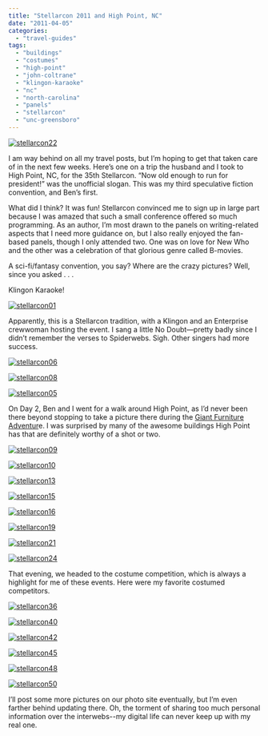 ```yaml
---
title: "Stellarcon 2011 and High Point, NC"
date: "2011-04-05"
categories:
  - "travel-guides"
tags:
  - "buildings"
  - "costumes"
  - "high-point"
  - "john-coltrane"
  - "klingon-karaoke"
  - "nc"
  - "north-carolina"
  - "panels"
  - "stellarcon"
  - "unc-greensboro"
---
```





<div class="caption">

[![](http://s3.amazonaws.com/thegourmez-wpmedia/2011/04/stellarcon22.jpg "stellarcon22")](http://s3.amazonaws.com/thegourmez-wpmedia/2011/04/stellarcon22.jpg)</div>


I am way behind on all my travel posts, but I’m hoping to get that taken care of in the next few weeks. Here’s one on a trip the husband and I took to High Point, NC, for the 35th Stellarcon. “Now old enough to run for president!” was the unofficial slogan. This was my third speculative fiction convention, and Ben’s first.

What did I think? It was fun! Stellarcon convinced me to sign up in large part because I was amazed that such a small conference offered so much programming. As an author, I’m most drawn to the panels on writing-related aspects that I need more guidance on, but I also really enjoyed the fan-based panels, though I only attended two. One was on love for New Who and the other was a celebration of that glorious genre called B-movies.

A sci-fi/fantasy convention, you say? Where are the crazy pictures? Well, since you asked . . .

Klingon Karaoke!

[![](http://s3.amazonaws.com/thegourmez-wpmedia/2011/04/stellarcon01-300x286.jpg "stellarcon01")](http://s3.amazonaws.com/thegourmez-wpmedia/2011/04/stellarcon01.jpg)

Apparently, this is a Stellarcon tradition, with a Klingon and an Enterprise crewwoman hosting the event. I sang a little No Doubt—pretty badly since I didn’t remember the verses to Spiderwebs. Sigh. Other singers had more success.




<div class="caption">

[![](http://s3.amazonaws.com/thegourmez-wpmedia/2011/04/stellarcon06.jpg "stellarcon06")](http://s3.amazonaws.com/thegourmez-wpmedia/2011/04/stellarcon06.jpg)</div>





<div class="caption">

[![](http://s3.amazonaws.com/thegourmez-wpmedia/2011/04/stellarcon08.jpg "stellarcon08")](http://s3.amazonaws.com/thegourmez-wpmedia/2011/04/stellarcon08.jpg)</div>





<div class="caption">

[![](http://s3.amazonaws.com/thegourmez-wpmedia/2011/04/stellarcon05.jpg "stellarcon05")](http://s3.amazonaws.com/thegourmez-wpmedia/2011/04/stellarcon05.jpg)</div>


On Day 2, Ben and I went for a walk around High Point, as I’d never been there beyond stopping to take a picture there during the [Giant Furniture Adventur](http://blastanova.com/photoalbum/index.html?path=Adventures/Furniture%20Adventure,%20Piedmont,%20NC)e. I was surprised by many of the awesome buildings High Point has that are definitely worthy of a shot or two.




<div class="caption">

[![](http://s3.amazonaws.com/thegourmez-wpmedia/2011/04/stellarcon09.jpg "stellarcon09")](http://s3.amazonaws.com/thegourmez-wpmedia/2011/04/stellarcon09.jpg)</div>





<div class="caption">

[![](http://s3.amazonaws.com/thegourmez-wpmedia/2011/04/stellarcon10.jpg "stellarcon10")](http://s3.amazonaws.com/thegourmez-wpmedia/2011/04/stellarcon10.jpg)</div>





<div class="caption">

[![](http://s3.amazonaws.com/thegourmez-wpmedia/2011/04/stellarcon13.jpg "stellarcon13")](http://s3.amazonaws.com/thegourmez-wpmedia/2011/04/stellarcon13.jpg)</div>


[![](http://s3.amazonaws.com/thegourmez-wpmedia/2011/04/stellarcon15.jpg "stellarcon15")](http://s3.amazonaws.com/thegourmez-wpmedia/2011/04/stellarcon15.jpg)




<div class="caption">

[![](http://s3.amazonaws.com/thegourmez-wpmedia/2011/04/stellarcon16.jpg "stellarcon16")](http://s3.amazonaws.com/thegourmez-wpmedia/2011/04/stellarcon16.jpg)</div>





<div class="caption">

[![](http://s3.amazonaws.com/thegourmez-wpmedia/2011/04/stellarcon19.jpg "stellarcon19")](http://s3.amazonaws.com/thegourmez-wpmedia/2011/04/stellarcon19.jpg)</div>


[![](http://s3.amazonaws.com/thegourmez-wpmedia/2011/04/stellarcon21.jpg "stellarcon21")](http://s3.amazonaws.com/thegourmez-wpmedia/2011/04/stellarcon21.jpg)




<div class="caption">

[![](http://s3.amazonaws.com/thegourmez-wpmedia/2011/04/stellarcon24.jpg "stellarcon24")](http://s3.amazonaws.com/thegourmez-wpmedia/2011/04/stellarcon24.jpg)</div>


That evening, we headed to the costume competition, which is always a highlight for me of these events. Here were my favorite costumed competitors.




<div class="caption">

[![](http://s3.amazonaws.com/thegourmez-wpmedia/2011/04/stellarcon36.jpg "stellarcon36")](http://s3.amazonaws.com/thegourmez-wpmedia/2011/04/stellarcon36.jpg)</div>





<div class="caption">

[![](http://s3.amazonaws.com/thegourmez-wpmedia/2011/04/stellarcon40.jpg "stellarcon40")](http://s3.amazonaws.com/thegourmez-wpmedia/2011/04/stellarcon40.jpg)</div>





<div class="caption">

[![](http://s3.amazonaws.com/thegourmez-wpmedia/2011/04/stellarcon42.jpg "stellarcon42")](http://s3.amazonaws.com/thegourmez-wpmedia/2011/04/stellarcon42.jpg)</div>





<div class="caption">

[![](http://s3.amazonaws.com/thegourmez-wpmedia/2011/04/stellarcon45.jpg "stellarcon45")](http://s3.amazonaws.com/thegourmez-wpmedia/2011/04/stellarcon45.jpg)</div>





<div class="caption">

[![](http://s3.amazonaws.com/thegourmez-wpmedia/2011/04/stellarcon48.jpg "stellarcon48")](http://s3.amazonaws.com/thegourmez-wpmedia/2011/04/stellarcon48.jpg)</div>





<div class="caption">

[![](http://s3.amazonaws.com/thegourmez-wpmedia/2011/04/stellarcon50.jpg "stellarcon50")](http://s3.amazonaws.com/thegourmez-wpmedia/2011/04/stellarcon50.jpg)</div>


I’ll post some more pictures on our photo site eventually, but I’m even farther behind updating there. Oh, the torment of sharing too much personal information over the interwebs--my digital life can never keep up with my real one.
